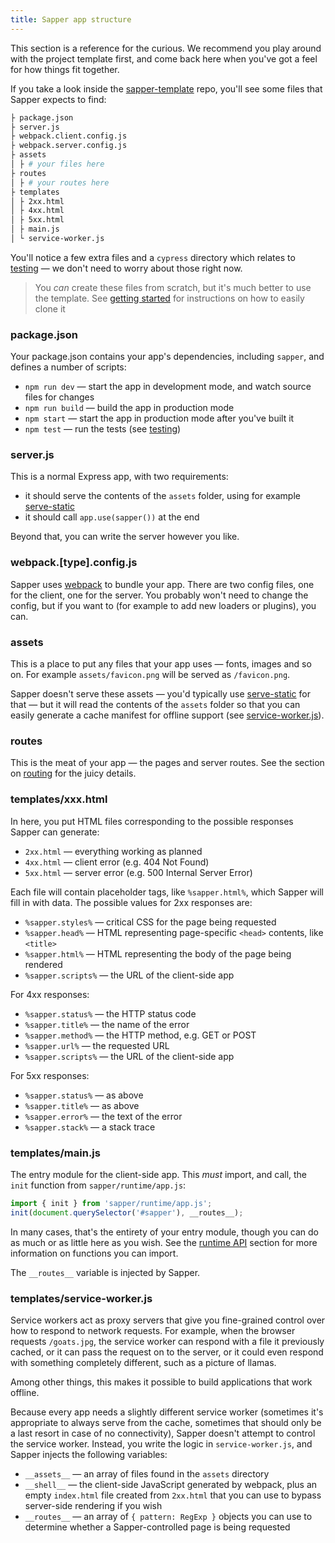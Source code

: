 ```yaml
---
title: Sapper app structure
---
```


This section is a reference for the curious. We recommend you play around with the project template first, and come back here when you've got a feel for how things fit together.

If you take a look inside the [sapper-template](https://github.com/sveltejs/sapper-template) repo, you'll see some files that Sapper expects to find:

```bash
├ package.json
├ server.js
├ webpack.client.config.js
├ webpack.server.config.js
├ assets
│ ├ # your files here
├ routes
│ ├ # your routes here
├ templates
│ ├ 2xx.html
│ ├ 4xx.html
│ ├ 5xx.html
│ ├ main.js
│ └ service-worker.js
```

You'll notice a few extra files and a `cypress` directory which relates to [testing](#testing) — we don't need to worry about those right now.

> You *can* create these files from scratch, but it's much better to use the template. See [getting started](#getting-started) for instructions on how to easily clone it


### package.json

Your package.json contains your app's dependencies, including `sapper`, and defines a number of scripts:

* `npm run dev` — start the app in development mode, and watch source files for changes
* `npm run build` — build the app in production mode
* `npm start` — start the app in production mode after you've built it
* `npm test` — run the tests (see [testing](#testing))


### server.js

This is a normal Express app, with two requirements:

* it should serve the contents of the `assets` folder, using for example [serve-static](https://github.com/expressjs/serve-static)
* it should call `app.use(sapper())` at the end

Beyond that, you can write the server however you like.

### webpack.[type].config.js

Sapper uses [webpack](https://webpack.js.org/) to bundle your app. There are two config files, one for the client, one for the server. You probably won't need to change the config, but if you want to (for example to add new loaders or plugins), you can.


### assets

This is a place to put any files that your app uses — fonts, images and so on. For example `assets/favicon.png` will be served as `/favicon.png`.

Sapper doesn't serve these assets — you'd typically use [serve-static](https://github.com/expressjs/serve-static) for that — but it will read the contents of the `assets` folder so that you can easily generate a cache manifest for offline support (see [service-worker.js](#templates-service-worker-js)).


### routes

This is the meat of your app — the pages and server routes. See the section on [routing](#routing) for the juicy details.


### templates/xxx.html

In here, you put HTML files corresponding to the possible responses Sapper can generate:

* `2xx.html` — everything working as planned
* `4xx.html` — client error (e.g. 404 Not Found)
* `5xx.html` — server error (e.g. 500 Internal Server Error)

Each file will contain placeholder tags, like `%sapper.html%`, which Sapper will fill in with data. The possible values for 2xx responses are:

* `%sapper.styles%` — critical CSS for the page being requested
* `%sapper.head%` — HTML representing page-specific `<head>` contents, like `<title>`
* `%sapper.html%` — HTML representing the body of the page being rendered
* `%sapper.scripts%` — the URL of the client-side app

For 4xx responses:

* `%sapper.status%` — the HTTP status code
* `%sapper.title%` — the name of the error
* `%sapper.method%` — the HTTP method, e.g. GET or POST
* `%sapper.url%` — the requested URL
* `%sapper.scripts%` — the URL of the client-side app

For 5xx responses:

* `%sapper.status%` — as above
* `%sapper.title%` — as above
* `%sapper.error%` — the text of the error
* `%sapper.stack%` — a stack trace


### templates/main.js

The entry module for the client-side app. This *must* import, and call, the `init` function from `sapper/runtime/app.js`:

```js
import { init } from 'sapper/runtime/app.js';
init(document.querySelector('#sapper'), __routes__);
```

In many cases, that's the entirety of your entry module, though you can do as much or as little here as you wish. See the [runtime API](#runtime-api) section for more information on functions you can import.

The `__routes__` variable is injected by Sapper.


### templates/service-worker.js

Service workers act as proxy servers that give you fine-grained control over how to respond to network requests. For example, when the browser requests `/goats.jpg`, the service worker can respond with a file it previously cached, or it can pass the request on to the server, or it could even respond with something completely different, such as a picture of llamas.

Among other things, this makes it possible to build applications that work offline.

Because every app needs a slightly different service worker (sometimes it's appropriate to always serve from the cache, sometimes that should only be a last resort in case of no connectivity), Sapper doesn't attempt to control the service worker. Instead, you write the logic in `service-worker.js`, and Sapper injects the following variables:

* `__assets__` — an array of files found in the `assets` directory
* `__shell__` — the client-side JavaScript generated by webpack, plus an empty `index.html` file created from `2xx.html` that you can use to bypass server-side rendering if you wish
* `__routes__` — an array of `{ pattern: RegExp }` objects you can use to determine whether a Sapper-controlled page is being requested
